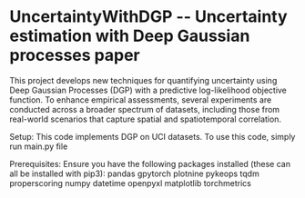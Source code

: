 # UncertaintyWithDGP -- Uncertainty estimation with Deep Gaussian processes paper
This project develops new techniques for quantifying uncertainty using Deep Gaussian Processes (DGP) with a predictive log-likelihood objective function. To enhance empirical assessments, several experiments are conducted across a broader spectrum of datasets, including those from real-world scenarios that capture spatial and spatiotemporal correlation.

Setup:
This code implements DGP on UCI datasets.
To use this code, simply run main.py file

Prerequisites:
Ensure you have the following packages installed (these can all be installed with pip3):
pandas
gpytorch
plotnine
pykeops
tqdm
properscoring
numpy
datetime
openpyxl
matplotlib
torchmetrics




